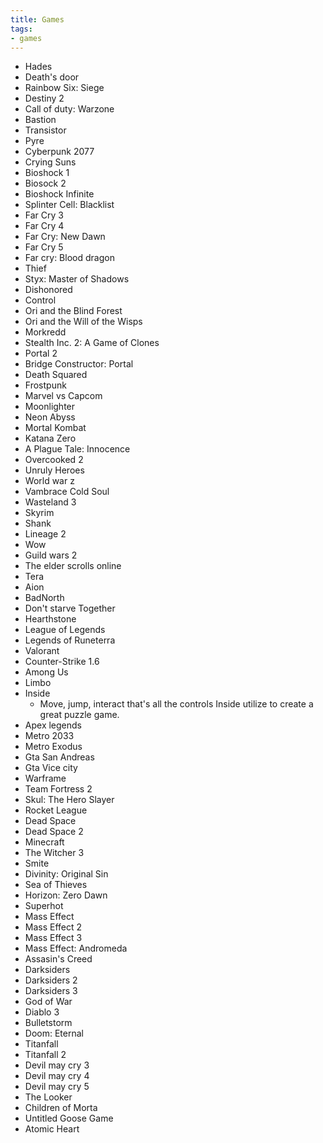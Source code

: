 ```yaml
---
title: Games
tags:
- games
---
```

- Hades
- Death's door
- Rainbow Six: Siege
- Destiny 2
- Call of duty: Warzone
- Bastion
- Transistor
- Pyre
- Cyberpunk 2077
- Crying Suns
- Bioshock 1
- Biosock 2
- Bioshock Infinite
- Splinter Cell: Blacklist
- Far Cry 3
- Far Cry 4
- Far Cry: New Dawn
- Far Cry 5
- Far cry: Blood dragon
- Thief
- Styx: Master of Shadows
- Dishonored
- Control
- Ori and the Blind Forest
- Ori and the Will of the Wisps
- Morkredd
- Stealth Inc. 2: A Game of Clones
- Portal 2
- Bridge Constructor: Portal
- Death Squared
- Frostpunk
- Marvel vs Capcom
- Moonlighter
- Neon Abyss
- Mortal Kombat
- Katana Zero
- A Plague Tale: Innocence
- Overcooked 2
- Unruly Heroes
- World war z
- Vambrace Cold Soul
- Wasteland 3
- Skyrim
- Shank
- Lineage 2
- Wow
- Guild wars 2
- The elder scrolls online
- Tera
- Aion
- BadNorth
- Don't starve Together
- Hearthstone
- League of Legends
- Legends of Runeterra
- Valorant
- Counter-Strike 1.6
- Among Us
- Limbo
- Inside
    - Move, jump, interact that's all the controls Inside utilize to create a great puzzle game.
- Apex legends
- Metro 2033
- Metro Exodus
- Gta San Andreas
- Gta Vice city
- Warframe
- Team Fortress 2
- Skul: The Hero Slayer
- Rocket League
- Dead Space
- Dead Space 2
- Minecraft
- The Witcher 3
- Smite
- Divinity: Original Sin
- Sea of Thieves
- Horizon: Zero Dawn
- Superhot
- Mass Effect
- Mass Effect 2
- Mass Effect 3
- Mass Effect: Andromeda
- Assasin's Creed
- Darksiders
- Darksiders 2
- Darksiders 3
- God of War
- Diablo 3
- Bulletstorm
- Doom: Eternal
- Titanfall
- Titanfall 2
- Devil may cry 3
- Devil may cry 4
- Devil may cry 5
- The Looker
- Children of Morta
- Untitled Goose Game
- Atomic Heart